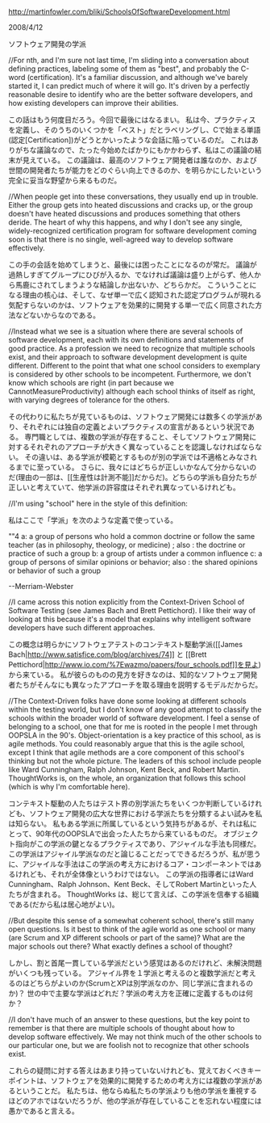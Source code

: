 http://martinfowler.com/bliki/SchoolsOfSoftwareDevelopment.html

2008/4/12

ソフトウェア開発の学派

//For nth, and I'm sure not last time, I'm sliding into a conversation about defining practices, labeling some of them as "best", and probably the C-word (certification). It's a familiar discussion, and although we've barely started it, I can predict much of where it will go. It's driven by a perfectly reasonable desire to identify who are the better software developers, and how existing developers can improve their abilities.

この話はもう何度目だろう。今回で最後にはなるまい。
私は今、プラクティスを定義し、そのうちのいくつかを「ベスト」だとラベリングし、Cで始まる単語(認定[Certification])がどうとかいったような会話に陥っているのだ。
これはありがちな議論なので、たった今始めたばかりにもかかわらず、私はこの議論の結末が見えている。
この議論は、最高のソフトウェア開発者は誰なのか、および世間の開発者たちが能力をどのぐらい向上できるのか、を明らかにしたいという完全に妥当な野望から来るものだ。

//When people get into these conversations, they usually end up in trouble. Either the group gets into heated discussions and cracks up, or the group doesn't have heated discussions and produces something that others deride. The heart of why this happens, and why I don't see any single, widely-recognized certification program for software development coming soon is that there is no single, well-agreed way to develop software effectively.

この手の会話を始めてしまうと、最後には困ったことになるのが常だ。
議論が過熱しすぎてグループにひびが入るか、でなければ議論は盛り上がらず、他人から馬鹿にされてしまうような結論しか出ないか、どちらかだ。
こういうことになる理由の核心は、そして、なぜ単一で広く認知された認定プログラムが現れる気配すらないのかは、ソフトウェアを効果的に開発する単一で広く同意された方法などないからなのである。

//Instead what we see is a situation where there are several schools of software development, each with its own definitions and statements of good practice. As a profession we need to recognize that multiple schools exist, and their approach to software development development is quite different. Different to the point that what one school considers to exemplary is considered by other schools to be incompetent. Furthermore, we don't know which schools are right (in part because we CannotMeasureProductivity) although each school thinks of itself as right, with varying degrees of tolerance for the others.

その代わりに私たちが見ているものは、ソフトウェア開発には数多くの学派があり、それぞれには独自の定義とよいプラクティスの宣言があるという状況である。
専門職としては、複数の学派が存在すること、そしてソフトウェア開発に対するそれぞれのアプローチが大きく異なっていることを認識しなければならない。
その違いは、ある学派が模範とするものが別の学派では不適格とみなされるまでに至っている。
さらに、我々にはどちらが正しいかなんて分からないのだ(理由の一部は、[[生産性は計測不能]]だからだ)。どちらの学派も自分たちが正しいと考えていて、他学派の許容度はそれぞれ異なっているけれども。

//I'm using "school" here in the style of this definition:

私はここで「学派」を次のような定義で使っている。

""4 a: a group of persons who hold a common doctrine or follow the same teacher (as in philosophy, theology, or medicine) <the Aristotelian school>; also : the doctrine or practice of such a group b: a group of artists under a common influence c: a group of persons of similar opinions or behavior; also : the shared opinions or behavior of such a group <other schools of thought>

--Merriam-Webster

//I came across this notion explicitly from the Context-Driven School of Software Testing (see James Bach and Brett Pettichord). I like their way of looking at this because it's a model that explains why intelligent software developers have such different approaches.

この概念は明らかにソフトウェアテストのコンテキスト駆動学派([[James Bach|http://www.satisfice.com/blog/archives/74]] と [[Brett Pettichord|http://www.io.com/%7Ewazmo/papers/four_schools.pdf]]を見よ)から来ている。
私が彼らのものの見方を好きなのは、知的なソフトウェア開発者たちがそんなにも異なったアプローチを取る理由を説明するモデルだからだ。

//The Context-Driven folks have done some looking at different schools within the testing world, but I don't know of any good attempt to classify the schools within the broader world of software development. I feel a sense of belonging to a school, one that for me is rooted in the people I met through OOPSLA in the 90's. Object-orientation is a key practice of this school, as is agile methods. You could reasonably argue that this is the agile school, except I think that agile methods are a core component of this school's thinking but not the whole picture. The leaders of this school include people like Ward Cunningham, Ralph Johnson, Kent Beck, and Robert Martin. ThoughtWorks is, on the whole, an organization that follows this school (which is why I'm comfortable here).

コンテキスト駆動の人たちはテスト界の別学派たちをいくつか判断しているけれども、ソフトウェア開発の広大な世界における学派たちを分類するよい試みを私は知らない。
私もある学派に所属しているという気持ちがあるが、それは私にとって、90年代のOOPSLAで出会った人たちから来ているものだ。
オブジェクト指向がこの学派の鍵となるプラクティスであり、アジャイルな手法も同様だ。
この学派はアジャイル学派なのだと論じることだってできるだろうが、私が思うに、アジャイルな手法はこの学派の考え方におけるコア・コンポーネントではあるけれども、それが全体像というわけではない。
この学派の指導者にはWard Cunningham、Ralph Johnson、Kent Beck、そしてRobert Martinといった人たちが含まれる。
ThoughtWorks は、総じて言えば、この学派を信奉する組織である(だから私は居心地がよい)。

//But despite this sense of a somewhat coherent school, there's still many open questions. Is it best to think of the agile world as one school or many (are Scrum and XP different schools or part of the same)? What are the major schools out there? What exactly defines a school of thought?

しかし、割と首尾一貫している学派だという感覚はあるのだけれど、未解決問題がいくつも残っている。
アジャイル界を１学派と考えるのと複数学派だと考えるのはどちらがよいのか(ScrumとXPは別学派なのか、同じ学派に含まれるのか)？
世の中で主要な学派はどれだ？学派の考え方を正確に定義するものは何か？

//I don't have much of an answer to these questions, but the key point to remember is that there are multiple schools of thought about how to develop software effectively. We may not think much of the other schools to our particular one, but we are foolish not to recognize that other schools exist.

これらの疑問に対する答えはあまり持っていないけれども、覚えておくべきキーポイントは、ソフトウェアを効果的に開発するための考え方には複数の学派があるということだ。
私たちは、他ならぬ私たちの学派よりも他の学派を重視するほどのアホではないだろうが、他の学派が存在していることを忘れない程度には愚かであると言える。
